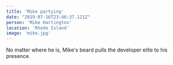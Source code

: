 ```yaml
---
title: 'Mike partying'
date: "2019-07-16T23:46:37.121Z"
person: 'Mike Hartington'
location: 'Rhode Island'
image: 'mike.jpg'
---
```


No matter where he is, Mike's beard pulls the developer elite to his presence.